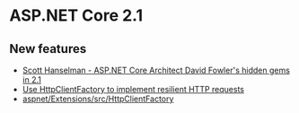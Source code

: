 # ASP.NET Core 2.1

## New features

- [Scott Hanselman - ASP.NET Core Architect David Fowler's hidden gems in 2.1](https://www.hanselman.com/blog/ASPNETCoreArchitectDavidFowlersHiddenGemsIn21.aspx)
- [Use HttpClientFactory to implement resilient HTTP requests](https://docs.microsoft.com/en-us/dotnet/standard/microservices-architecture/implement-resilient-applications/use-httpclientfactory-to-implement-resilient-http-requests)
- [aspnet/Extensions/src/HttpClientFactory](https://github.com/aspnet/Extensions/tree/master/src/HttpClientFactory)
